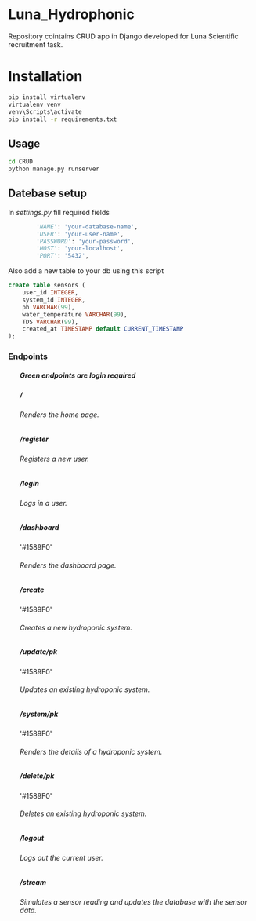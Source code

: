 # Luna_Hydrophonic
Repository cointains CRUD app in Django developed for Luna Scientific recruitment task.


# Installation
```bash
pip install virtualenv
virtualenv venv
venv\Scripts\activate
pip install -r requirements.txt
```

## Usage
```bash
cd CRUD
python manage.py runserver
```

## Datebase setup
In <i> settings.py </i> fill required fields
```python
        'NAME': 'your-database-name',
        'USER': 'your-user-name',
        'PASSWORD': 'your-password',
        'HOST': 'your-localhost',
        'PORT': '5432',
```
Also add a new table to your db using this script
```sql
create table sensors (
	user_id INTEGER,
	system_id INTEGER,
	ph VARCHAR(99),
	water_temperature VARCHAR(99),
	TDS VARCHAR(99),
	created_at TIMESTAMP default CURRENT_TIMESTAMP
);
```

### Endpoints

<ul>
    <h5> Green endpoints are login required </h5>
    <h5> / </h5>
    <h6> Renders the home page. </h6>
    <h5> /register </h5>
    <h6> Registers a new user. </h6>
    <h5> /login </h5>
    <h6> Logs in a user.  </h6>
    <h5> /dashboard </h5> '#1589F0'
    <h6> Renders the dashboard page. </h6>
    <h5> /create </h5> '#1589F0'
    <h6> Creates a new hydroponic system. </h6>
    <h5> /update/pk </h5> '#1589F0'
    <h6> Updates an existing hydroponic system. </h6>
    <h5> /system/pk </h5> '#1589F0'
    <h6> Renders the details of a hydroponic system. </h6>
    <h5> /delete/pk </h5> '#1589F0'
    <h6> Deletes an existing hydroponic system. </h6>
    <h5> /logout </h5>
    <h6> Logs out the current user. </h6>
    <h5> /stream </h5>
    <h6> Simulates a sensor reading and updates the database with the sensor data. </h6>
</ul>